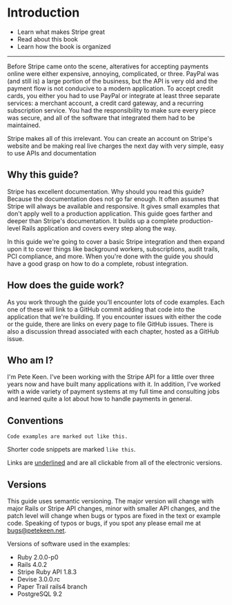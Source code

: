 # Introduction

* Learn what makes Stripe great
* Read about this book
* Learn how the book is organized

---

Before Stripe came onto the scene, alteratives for accepting payments online were either expensive, annoying, complicated, or three. PayPal was (and still is) a large portion of the business, but the API is very old and the payment flow is not conducive to a modern application. To accept credit cards, you either you had to use PayPal or integrate at least three separate services: a merchant account, a credit card gateway, and a recurring subscription service. You had the responsibility to make sure every piece was secure, and all of the software that integrated them had to be maintained.

Stripe makes all of this irrelevant. You can create an account on Stripe's website and be making real live charges the next day with very simple, easy to use APIs and documentation

## Why this guide?

Stripe has excellent documentation. Why should you read this guide? Because the documentation does not go far enough. It often assumes that Stripe will always be available and responsive. It gives small examples that don't apply well to a production application. This guide goes farther and deeper than Stripe's documentation. It builds up a complete production-level Rails application and covers every step along the way.

In this guide we're going to cover a basic Stripe integration and then expand upon it to cover things like background workers, subscriptions, audit trails, PCI compliance, and more. When you're done with the guide you should have a good grasp on how to do a complete, robust integration.

## How does the guide work?

As you work through the guide you'll encounter lots of code examples. Each one of these will link to a GitHub commit adding that code into the application that we're building. If you encounter issues with either the code or the guide, there are links on every page to file GitHub issues. There is also a discussion thread associated with each chapter, hosted as a GitHub issue.

## Who am I?

I'm Pete Keen. I've been working with the Stripe API for a little over three years now and have built many applications with it. In addition, I've worked with a wide variety of payment systems at my full time and consulting jobs and learned quite a lot about how to handle payments in general.

## Conventions

```text
Code examples are marked out like this.
```

Shorter code snippets are marked `like this`.

Links are [underlined](http://www.petekeen.net) and are all clickable from all of the electronic versions.

## Versions

This guide uses semantic versioning. The major version will change with major Rails or Stripe API changes, minor with smaller API changes, and the patch level will change when bugs or typos are fixed in the text or example code. Speaking of typos or bugs, if you spot any please email me at [bugs@petekeen.net](mailto:bugs@petekeen.com).

Versions of software used in the examples:

* Ruby 2.0.0-p0
* Rails 4.0.2
* Stripe Ruby API 1.8.3
* Devise 3.0.0.rc
* Paper Trail rails4 branch
* PostgreSQL 9.2
